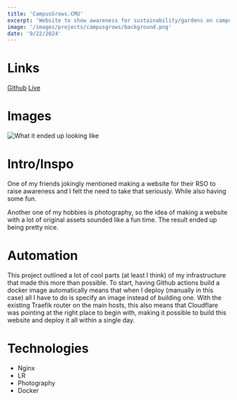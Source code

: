 ```yaml
--- 
title: 'CampusGrows.CMU' 
excerpt: 'Website to show awareness for sustainability/gardens on campus'
image: '/images/projects/campusgrows/background.png'
date: '9/22/2024'
--- 
```


# Links 

[Github](https://github.com/meyersa/campusgrows)
[Live](https://campusgrows.com)

# Images 

![What it ended up looking like](/images/projects/campusgrows/background.png)

# Intro/Inspo

One of my friends jokingly mentioned making a website for their RSO to raise awareness and I felt the need to take that seriously. While also having some fun. 

Another one of my hobbies is photography, so the idea of making a website with a lot of original assets sounded like a fun time. The result ended up being pretty nice. 

# Automation 

This project outlined a lot of cool parts (at least I think) of my infrastructure that made this more than possible. To start, having Github actions build a docker image automatically means that when I deploy (manually in this case) all I have to do is specify an image instead of building one. With the existing Traefik router on the main hosts, this also means that Cloudflare was pointing at the right place to begin with, making it possible to build this website and deploy it all within a single day. 

# Technologies 

- Nginx
- LR
- Photography 
- Docker
